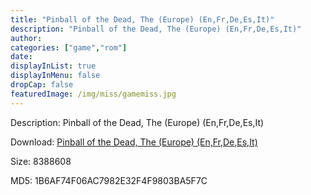 ```yaml
---
title: "Pinball of the Dead, The (Europe) (En,Fr,De,Es,It)"
description: "Pinball of the Dead, The (Europe) (En,Fr,De,Es,It)"
author: 
categories: ["game","rom"]
date: 
displayInList: true
displayInMenu: false
dropCap: false
featuredImage: /img/miss/gamemiss.jpg
---
```


Description: Pinball of the Dead, The (Europe) (En,Fr,De,Es,It)

Download: <a style="text-decoration:underline;" href="https://mega.nz/#!LXIQAQib!fW85WtDUOkZxmWYOTCXgapAbKtCLlytCYNMHbflVB0U" target = "_blank" rel = "nofollow" > Pinball of the Dead, The (Europe) (En,Fr,De,Es,It)</a>

Size: 8388608

MD5: 1B6AF74F06AC7982E32F4F9803BA5F7C


